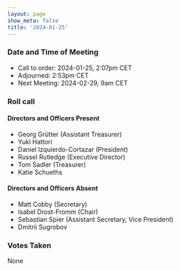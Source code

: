```yaml
---
layout: page
show_meta: false
title: '2024-01-25'
---
```


### Date and Time of Meeting

* Call to order: 2024-01-25, 2:07pm CET
* Adjourned: 2:53pm CET
* Next Meeting: 2024-02-29, 9am CET

### Roll call

#### Directors and Officers Present

* Georg Grütter (Assistant Treasurer)
* Yuki Hattori
* Daniel Izquierdo-Cortazar (President)
* Russel Rutledge (Executive Director)
* Tom Sadler (Treasurer)
* Katie Schueths

#### Directors and Officers Absent

* Matt Cobby (Secretary)
* Isabel Drost-Fromm (Chair)
* Sebastian Spier (Assistant Secretary, Vice President)
* Dmitrii Sugrobov

### Votes Taken

None
